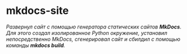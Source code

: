 # mkdocs-site
*Развернул сайт с помощью генератора статических сайтов **MkDocs**. Для этого создал изолированное Python окружение, установил непосредственно MkDocs, сгенерировал сайт и сбилдил с помощью команды **mkdocs build**.*
